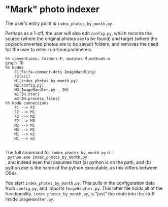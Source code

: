 <h1>"Mark" photo indexer</h1>
The user's entry point is <code>index_photos_by_month.py</code> .

Perhaps as a 1-off, the user will also edit <code>config.py</code>, which records the source (where the original photos are to be found) and target (where the copied/converted photos are to be saved) folders, and removes the need for the user to enter run-time parameters.

```mermaid
%% conventions: folders-F, modules-M,methods-m
graph TD
%% Nodes
    F1(fa:fa-comment-dots ImageHandling)
    F2(src)
    M1[index_photos_by_month.py]
    M2[config.py]
    M3[ImageHandler.py - IH]
    m1[IH.ctor]
    m2[IH.process_files]
%% Node connections
    F1 --> F2
    F2 --> M1
    F2 --> M2
    F2 --> M3
    M2 --> M1
    M3 --> M1
    M1 --> m1
    M1 --> m2 
    
```

The full command for <code>index_photos_by_month.py</code> is   
<code> python.exe index_photos_by_month.py</code>  
, and indeed even that assumes that (a) python is on the path, and (b) python.exe is the name of the python executable, as this differs between OSes.

You start <code>index_photos_by_month.py</code>. This pulls in the configuration data from <code>config.py</code>, and imports <code>ImageHandler.py</code>. This latter file holds all of the functionality. <code>index_photos_by_month.py</code>, is "just" the route into the stuff inside <code>ImageHandler.py</code>.


